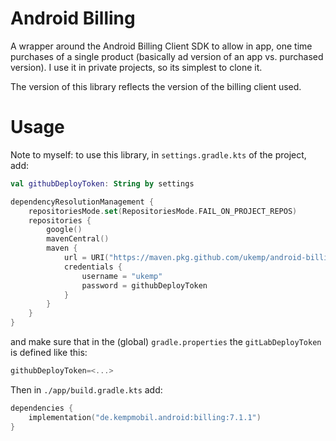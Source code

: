 # Android Billing

A wrapper around the Android Billing Client SDK to allow in app, one time purchases of a single
product (basically ad version of an app vs. purchased version). I use it in private projects, so its
simplest to clone it.

The version of this library reflects the version of the billing client used. 

# Usage

Note to myself: to use this library, in `settings.gradle.kts` of the project, add:

```kotlin
val githubDeployToken: String by settings

dependencyResolutionManagement {
    repositoriesMode.set(RepositoriesMode.FAIL_ON_PROJECT_REPOS)
    repositories {
        google()
        mavenCentral()
        maven {
            url = URI("https://maven.pkg.github.com/ukemp/android-billing")
            credentials {
                username = "ukemp"
                password = githubDeployToken
            }
        }
    }
}
````

and make sure that in the (global) `gradle.properties` the `gitLabDeployToken` is defined like this:

```groovy
githubDeployToken=<...>
```

Then in `./app/build.gradle.kts` add:

```kotlin
dependencies {
    implementation("de.kempmobil.android:billing:7.1.1")
}
```


